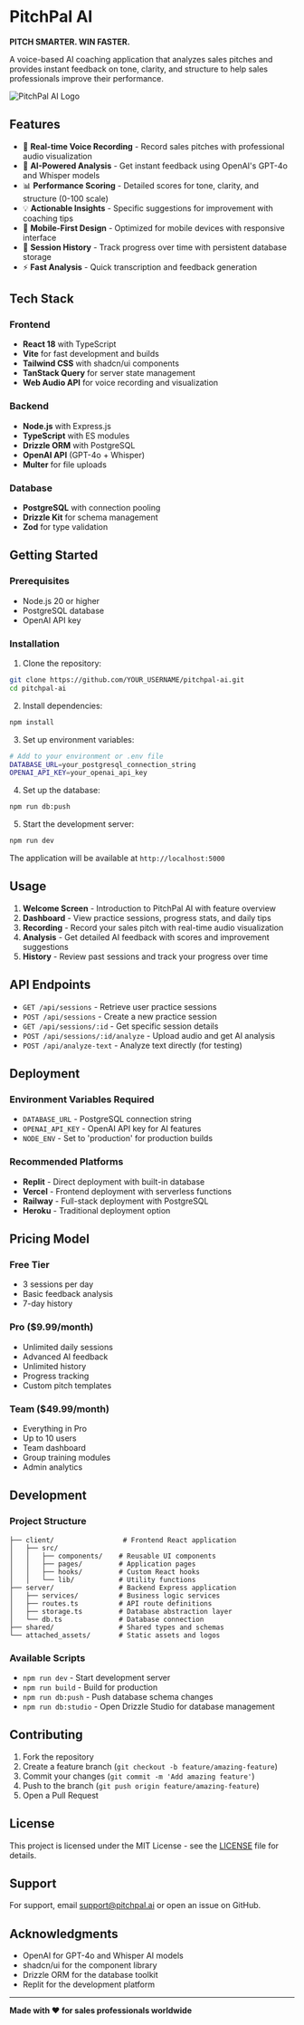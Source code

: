 # PitchPal AI

**PITCH SMARTER. WIN FASTER.**

A voice-based AI coaching application that analyzes sales pitches and provides instant feedback on tone, clarity, and structure to help sales professionals improve their performance.

![PitchPal AI Logo](./attached_assets/PitchPal%20Ai_1751406067908.png)

## Features

- 🎤 **Real-time Voice Recording** - Record sales pitches with professional audio visualization
- 🤖 **AI-Powered Analysis** - Get instant feedback using OpenAI's GPT-4o and Whisper models
- 📊 **Performance Scoring** - Detailed scores for tone, clarity, and structure (0-100 scale)
- 💡 **Actionable Insights** - Specific suggestions for improvement with coaching tips
- 📱 **Mobile-First Design** - Optimized for mobile devices with responsive interface
- 💾 **Session History** - Track progress over time with persistent database storage
- ⚡ **Fast Analysis** - Quick transcription and feedback generation

## Tech Stack

### Frontend
- **React 18** with TypeScript
- **Vite** for fast development and builds
- **Tailwind CSS** with shadcn/ui components
- **TanStack Query** for server state management
- **Web Audio API** for voice recording and visualization

### Backend
- **Node.js** with Express.js
- **TypeScript** with ES modules
- **Drizzle ORM** with PostgreSQL
- **OpenAI API** (GPT-4o + Whisper)
- **Multer** for file uploads

### Database
- **PostgreSQL** with connection pooling
- **Drizzle Kit** for schema management
- **Zod** for type validation

## Getting Started

### Prerequisites

- Node.js 20 or higher
- PostgreSQL database
- OpenAI API key

### Installation

1. Clone the repository:
```bash
git clone https://github.com/YOUR_USERNAME/pitchpal-ai.git
cd pitchpal-ai
```

2. Install dependencies:
```bash
npm install
```

3. Set up environment variables:
```bash
# Add to your environment or .env file
DATABASE_URL=your_postgresql_connection_string
OPENAI_API_KEY=your_openai_api_key
```

4. Set up the database:
```bash
npm run db:push
```

5. Start the development server:
```bash
npm run dev
```

The application will be available at `http://localhost:5000`

## Usage

1. **Welcome Screen** - Introduction to PitchPal AI with feature overview
2. **Dashboard** - View practice sessions, progress stats, and daily tips
3. **Recording** - Record your sales pitch with real-time audio visualization
4. **Analysis** - Get detailed AI feedback with scores and improvement suggestions
5. **History** - Review past sessions and track your progress over time

## API Endpoints

- `GET /api/sessions` - Retrieve user practice sessions
- `POST /api/sessions` - Create a new practice session
- `GET /api/sessions/:id` - Get specific session details
- `POST /api/sessions/:id/analyze` - Upload audio and get AI analysis
- `POST /api/analyze-text` - Analyze text directly (for testing)

## Deployment

### Environment Variables Required

- `DATABASE_URL` - PostgreSQL connection string
- `OPENAI_API_KEY` - OpenAI API key for AI features
- `NODE_ENV` - Set to 'production' for production builds

### Recommended Platforms

- **Replit** - Direct deployment with built-in database
- **Vercel** - Frontend deployment with serverless functions
- **Railway** - Full-stack deployment with PostgreSQL
- **Heroku** - Traditional deployment option

## Pricing Model

### Free Tier
- 3 sessions per day
- Basic feedback analysis
- 7-day history

### Pro ($9.99/month)
- Unlimited daily sessions
- Advanced AI feedback
- Unlimited history
- Progress tracking
- Custom pitch templates

### Team ($49.99/month)
- Everything in Pro
- Up to 10 users
- Team dashboard
- Group training modules
- Admin analytics

## Development

### Project Structure

```
├── client/                 # Frontend React application
│   ├── src/
│   │   ├── components/    # Reusable UI components
│   │   ├── pages/         # Application pages
│   │   ├── hooks/         # Custom React hooks
│   │   └── lib/           # Utility functions
├── server/                # Backend Express application
│   ├── services/          # Business logic services
│   ├── routes.ts          # API route definitions
│   ├── storage.ts         # Database abstraction layer
│   └── db.ts              # Database connection
├── shared/                # Shared types and schemas
└── attached_assets/       # Static assets and logos
```

### Available Scripts

- `npm run dev` - Start development server
- `npm run build` - Build for production
- `npm run db:push` - Push database schema changes
- `npm run db:studio` - Open Drizzle Studio for database management

## Contributing

1. Fork the repository
2. Create a feature branch (`git checkout -b feature/amazing-feature`)
3. Commit your changes (`git commit -m 'Add amazing feature'`)
4. Push to the branch (`git push origin feature/amazing-feature`)
5. Open a Pull Request

## License

This project is licensed under the MIT License - see the [LICENSE](LICENSE) file for details.

## Support

For support, email support@pitchpal.ai or open an issue on GitHub.

## Acknowledgments

- OpenAI for GPT-4o and Whisper AI models
- shadcn/ui for the component library
- Drizzle ORM for the database toolkit
- Replit for the development platform

---

**Made with ❤️ for sales professionals worldwide**